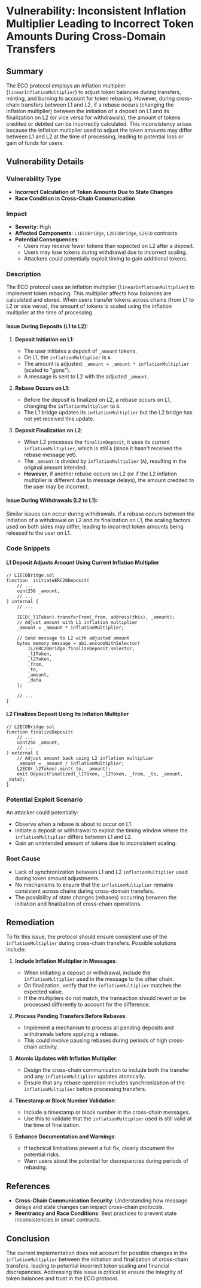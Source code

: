 # Vulnerability: Inconsistent Inflation Multiplier Leading to Incorrect Token Amounts During Cross-Domain Transfers

## Summary

The ECO protocol employs an inflation multiplier (`linearInflationMultiplier`) to adjust token balances during transfers, minting, and burning to account for token rebasing. However, during cross-chain transfers between L1 and L2, if a rebase occurs (changing the inflation multiplier) between the initiation of a deposit on L1 and its finalization on L2 (or vice versa for withdrawals), the amount of tokens credited or debited can be incorrectly calculated. This inconsistency arises because the inflation multiplier used to adjust the token amounts may differ between L1 and L2 at the time of processing, leading to potential loss or gain of funds for users.

## Vulnerability Details

### Vulnerability Type

- **Incorrect Calculation of Token Amounts Due to State Changes**
- **Race Condition in Cross-Chain Communication**

### Impact

- **Severity**: High
- **Affected Components**: `L1ECOBridge`, `L2ECOBridge`, `L2ECO` contracts
- **Potential Consequences**:
  - Users may receive fewer tokens than expected on L2 after a deposit.
  - Users may lose tokens during withdrawal due to incorrect scaling.
  - Attackers could potentially exploit timing to gain additional tokens.

### Description

The ECO protocol uses an inflation multiplier (`linearInflationMultiplier`) to implement token rebasing. This multiplier affects how balances are calculated and stored. When users transfer tokens across chains (from L1 to L2 or vice versa), the amount of tokens is scaled using the inflation multiplier at the time of processing.

#### Issue During Deposits (L1 to L2):

1. **Deposit Initiation on L1**:
   - The user initiates a deposit of `_amount` tokens.
   - On L1, the `inflationMultiplier` is `A`.
   - The amount is adjusted: `_amount = _amount * inflationMultiplier` (scaled to "gons").
   - A message is sent to L2 with the adjusted `_amount`.

2. **Rebase Occurs on L1**:
   - Before the deposit is finalized on L2, a rebase occurs on L1, changing the `inflationMultiplier` to `B`.
   - The L1 bridge updates its `inflationMultiplier` but the L2 bridge has not yet received this update.

3. **Deposit Finalization on L2**:
   - When L2 processes the `finalizeDeposit`, it uses its current `inflationMultiplier`, which is still `A` (since it hasn't received the rebase message yet).
   - The `_amount` is divided by `inflationMultiplier` (`A`), resulting in the original amount intended.
   - **However**, if another rebase occurs on L2 (or if the L2 inflation multiplier is different due to message delays), the amount credited to the user may be incorrect.

#### Issue During Withdrawals (L2 to L1):

Similar issues can occur during withdrawals. If a rebase occurs between the initiation of a withdrawal on L2 and its finalization on L1, the scaling factors used on both sides may differ, leading to incorrect token amounts being released to the user on L1.

### Code Snippets

#### L1 Deposit Adjusts Amount Using Current Inflation Multiplier

```solidity
// L1ECOBridge.sol
function _initiateERC20Deposit(
    // ...
    uint256 _amount,
    // ...
) internal {
    // ...

    IECO(_l1Token).transferFrom(_from, address(this), _amount);
    // Adjust amount with L1 inflation multiplier
    _amount = _amount * inflationMultiplier;

    // Send message to L2 with adjusted amount
    bytes memory message = abi.encodeWithSelector(
        IL2ERC20Bridge.finalizeDeposit.selector,
        _l1Token,
        _l2Token,
        _from,
        _to,
        _amount,
        _data
    );

    // ...
}
```

#### L2 Finalizes Deposit Using Its Inflation Multiplier

```solidity
// L2ECOBridge.sol
function finalizeDeposit(
    // ...
    uint256 _amount,
    // ...
) external {
    // Adjust amount back using L2 inflation multiplier
    _amount = _amount / inflationMultiplier;
    L2ECO(_l2Token).mint(_to, _amount);
    emit DepositFinalized(_l1Token, _l2Token, _from, _to, _amount, _data);
}
```

### Potential Exploit Scenario

An attacker could potentially:

- Observe when a rebase is about to occur on L1.
- Initiate a deposit or withdrawal to exploit the timing window where the `inflationMultiplier` differs between L1 and L2.
- Gain an unintended amount of tokens due to inconsistent scaling.

### Root Cause

- Lack of synchronization between L1 and L2 `inflationMultiplier` used during token amount adjustments.
- No mechanisms to ensure that the `inflationMultiplier` remains consistent across chains during cross-domain transfers.
- The possibility of state changes (rebases) occurring between the initiation and finalization of cross-chain operations.

## Remediation

To fix this issue, the protocol should ensure consistent use of the `inflationMultiplier` during cross-chain transfers. Possible solutions include:

1. **Include Inflation Multiplier in Messages**:

   - When initiating a deposit or withdrawal, include the `inflationMultiplier` used in the message to the other chain.
   - On finalization, verify that the `inflationMultiplier` matches the expected value.
   - If the multipliers do not match, the transaction should revert or be processed differently to account for the difference.

2. **Process Pending Transfers Before Rebases**:

   - Implement a mechanism to process all pending deposits and withdrawals before applying a rebase.
   - This could involve pausing rebases during periods of high cross-chain activity.

3. **Atomic Updates with Inflation Multiplier**:

   - Design the cross-chain communication to include both the transfer and any `inflationMultiplier` updates atomically.
   - Ensure that any rebase operation includes synchronization of the `inflationMultiplier` before processing transfers.

4. **Timestamp or Block Number Validation**:

   - Include a timestamp or block number in the cross-chain messages.
   - Use this to validate that the `inflationMultiplier` used is still valid at the time of finalization.

5. **Enhance Documentation and Warnings**:

   - If technical limitations prevent a full fix, clearly document the potential risks.
   - Warn users about the potential for discrepancies during periods of rebasing.

## References

- **Cross-Chain Communication Security**: Understanding how message delays and state changes can impact cross-chain protocols.
- **Reentrancy and Race Conditions**: Best practices to prevent state inconsistencies in smart contracts.

## Conclusion

The current implementation does not account for possible changes in the `inflationMultiplier` between the initiation and finalization of cross-chain transfers, leading to potential incorrect token scaling and financial discrepancies. Addressing this issue is critical to ensure the integrity of token balances and trust in the ECO protocol.